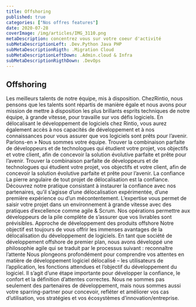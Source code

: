 ```yaml
---
title: Offshoring
published: true
categories: ["Nos offres features"]
date: 2020-07-28
coverImage: /img/articles/IMG_3110.png
metaDescription: concentrez vous sur votre coeur d'activité
subMetaDescriptionLeft: .Dev.Python Java PHP
subMetaDescriptionRigth: .Migration Cloud
subMetaDescriptionLeftDown: .Admin.cloud & Infra
subMetaDescriptionRigthDown: .DevOps
---
```


## Offshoring

Les meilleurs talents de notre équipe, mis à disposition. ChezRintio, nous pensons que les talents sont répartis de manière égale et nous avons pour mission de mettre à disposition les plus brillants esprits techniques de notre équipe, à grande vitesse, pour travaille sur vos défis logiciels. En délocalisant le développement de logiciels chez Rintio, vous aurez également accès à nos capacités de développement et à nos connaissances pour vous assurer que vos logiciels sont prêts pour l’avenir. Parlons-en » Nous sommes votre équipe. Trouver la combinaison parfaite de développeurs et de technologues qui étudient votre projet, vos objectifs et votre client, afin de concevoir la solution évolutive parfaite et prête pour l’avenir.
Trouver la combinaison parfaite de développeurs et de technologues qui étudient votre projet, vos objectifs et votre client, afin de concevoir la solution évolutive parfaite et prête pour l’avenir.
La confiance La pierre angulaire de tout projet de délocalisation est la confiance. Découvrez notre pratique consistant à instaurer la confiance avec nos partenaires, qu’il s’agisse d’une délocalisation expérimentée, d’une première expérience ou d’un mécontentement. L’expertise vous permet de saisir votre projet dans un environnement à grande vitesse avec des pratiques d’excellence comme agile & Scrum.
Nos opérations permettre aux développeurs de la pile complète de s’assurer que vos livrables sont prévisibles. Approche de développement des produits offshore Notre objectif est toujours de vous offrir les immenses avantages de la délocalisation du développement de logiciels.
En tant que société de développement offshore de premier plan, nous avons développé une philosophie agile qui se traduit par le processus suivant : reconnaître l’attente Nous plongeons profondément pour comprendre vos attentes en matière de développement logiciel délocalisé – les utilisateurs de l’application, les fonctions attendues et l’objectif du développement du logiciel.
Il s’agit d’une étape importante pour développer la confiance, le confort et la définition d’attentes correctes. Nous ne sommes pas seulement des partenaires de développement, mais nous sommes aussi votre sparring-partner pour concevoir, refléter et améliorer vos cas d’utilisation, vos stratégies et vos écosystèmes d’innovation/entreprise.
